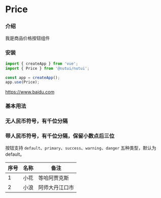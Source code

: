 # Price

### 介绍

我是商品价格按钮组件

### 安装

``` javascript
import { createApp } from 'vue';
import { Price } from '@nutui/nutui';

const app = createApp();
app.use(Price);

```
https://www.baidu.com



### 基本用法

### 无人民币符号，有千位分隔

### 带人民币符号，有千位分隔，保留小数点后三位

按钮支持 `default`、`primary`、`success`、`warning`、`danger` 五种类型，默认为 default。

|序号|名称|备注|
|--|--|--|
|1|小花|等哈阿贾克斯|
|2|小浪|阿师大丹江口市|